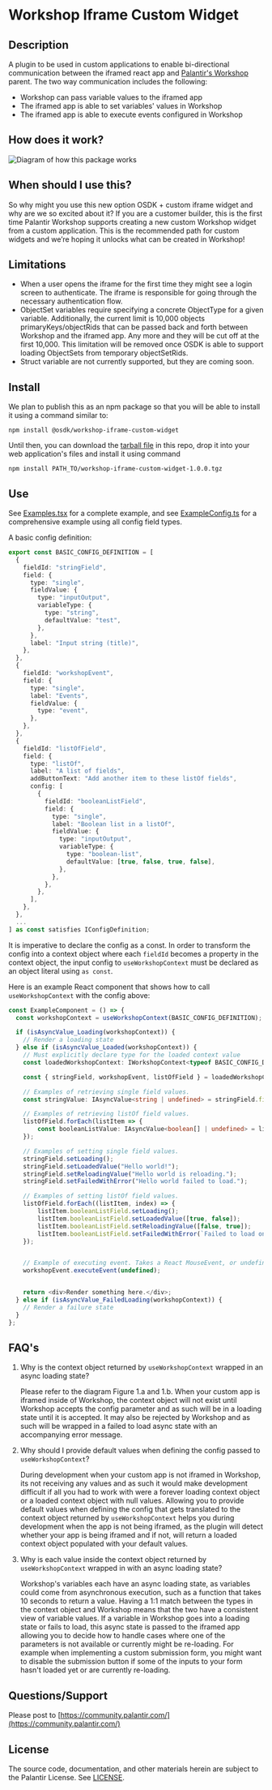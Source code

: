 # Workshop Iframe Custom Widget

## Description

A plugin to be used in custom applications to enable bi-directional communication between the iframed react app and [Palantir's Workshop](https://www.palantir.com/docs/foundry/workshop/overview/) parent. The two way communication includes the following:

- Workshop can pass variable values to the iframed app
- The iframed app is able to set variables' values in Workshop
- The iframed app is able to execute events configured in Workshop

## How does it work?

![Diagram of how this package works](./src/media/workshop-iframe-custom-widget-diagram.png)

## When should I use this?

So why might you use this new option OSDK + custom iframe widget and why are we so excited about it? If you are a customer builder, this is the first time Palantir Workshop supports creating a new custom Workshop widget from a custom application. This is the recommended path for custom widgets and we’re hoping it unlocks what can be created in Workshop!

## Limitations

- When a user opens the iframe for the first time they might see a login screen to authenticate. The iframe is responsible for going through the necessary authentication flow.
- ObjectSet variables require specifying a concrete ObjectType for a given variable. Additionally, the current limit is 10,000 objects primaryKeys/objectRids that can be passed back and forth between Workshop and the iframed app. Any more and they will be cut off at the first 10,000. This limitation will be removed once OSDK is able to support loading ObjectSets from temporary objectSetRids.
- Struct variable are not currently supported, but they are coming soon.

## Install

We plan to publish this as an npm package so that you will be able to install it using a command similar to: 

```
npm install @osdk/workshop-iframe-custom-widget
```
Until then, you can download the [tarball file](./workshop-iframe-custom-widget-1.0.0.tgz) in this repo, drop it into your web application's files and install it using command 
```
npm install PATH_TO/workshop-iframe-custom-widget-1.0.0.tgz
```

## Use

See [Examples.tsx](./src/example/Example.tsx) for a complete example, and see [ExampleConfig.ts](./src/example/ExampleConfig.ts) for a comprehensive example using all config field types.

A basic config definition:

```typescript
export const BASIC_CONFIG_DEFINITION = [
  {
    fieldId: "stringField",
    field: {
      type: "single",
      fieldValue: {
        type: "inputOutput",
        variableType: {
          type: "string",
          defaultValue: "test",
        },
      },
      label: "Input string (title)",
    },
  },
  {
    fieldId: "workshopEvent",
    field: {
      type: "single",
      label: "Events",
      fieldValue: {
        type: "event",
      },
    },
  },
  {
    fieldId: "listOfField",
    field: {
      type: "listOf",
      label: "A list of fields",
      addButtonText: "Add another item to these listOf fields",
      config: [
        {
          fieldId: "booleanListField",
          field: {
            type: "single",
            label: "Boolean list in a listOf",
            fieldValue: {
              type: "inputOutput",
              variableType: {
                type: "boolean-list",
                defaultValue: [true, false, true, false],
              },
            },
          },
        },
      ],
    },
  },
  ...
] as const satisfies IConfigDefinition;
```

It is imperative to declare the config as a const. In order to transform the config into a context object where each `fieldId` becomes a property in the context object, the input config to `useWorkshopContext` must be declared as an object literal using `as const`.

Here is an example React component that shows how to call `useWorkshopContext` with the config above:

```typescript
const ExampleComponent = () => {
  const workshopContext = useWorkshopContext(BASIC_CONFIG_DEFINITION);

  if (isAsyncValue_Loading(workshopContext)) {
    // Render a loading state
  } else if (isAsyncValue_Loaded(workshopContext)) {
    // Must explicitly declare type for the loaded context value
    const loadedWorkshopContext: IWorkshopContext<typeof BASIC_CONFIG_DEFINITION> = workshopContext.value;

    const { stringField, workshopEvent, listOfField } = loadedWorkshopContext;

    // Examples of retrieving single field values.
    const stringValue: IAsyncValue<string | undefined> = stringField.fieldValue;

    // Examples of retrieving listOf field values.
    listOfField.forEach(listItem => {
        const booleanListValue: IAsyncValue<boolean[] | undefined> = listItem.booleanListField.fieldValue;
    });

    // Examples of setting single field values.
    stringField.setLoading();
    stringField.setLoadedValue("Hello world!");
    stringField.setReloadingValue("Hello world is reloading.");
    stringField.setFailedWithError("Hello world failed to load.");

    // Examples of setting listOf field values.
    listOfField.forEach((listItem, index) => {
        listItem.booleanListField.setLoading();
        listItem.booleanListField.setLoadedValue([true, false]);
        listItem.booleanListField.setReloadingValue([false, true]);
        listItem.booleanListField.setFailedWithError(`Failed to load on listOf layer ${index}`);
    });


    // Example of executing event. Takes a React MouseEvent, or undefined if not applicable
    workshopEvent.executeEvent(undefined);


    return <div>Render something here.</div>;
  } else if (isAsyncValue_FailedLoading(workshopContext)) {
    // Render a failure state
  }
};
```

## FAQ's

1. Why is the context object returned by `useWorkshopContext` wrapped in an async loading state?

   Please refer to the diagram Figure 1.a and 1.b. When your custom app is iframed inside of Workshop, the context object will not exist until Workshop accepts the config parameter and as such will be in a loading state until it is accepted. It may also be rejected by Workshop and as such will be wrapped in a failed to load async state with an accompanying error message.

2. Why should I provide default values when defining the config passed to `useWorkshopContext`?

   During development when your custom app is not iframed in Workshop, its not receiving any values and as such it would make development difficult if all you had to work with were a forever loading context object or a loaded context object with null values. Allowing you to provide default values when defining the config that gets translated to the context object returned by `useWorkshopContext` helps you during development when the app is not being iframed, as the plugin will detect whether your app is being iframed and if not, will return a loaded context object populated with your default values.

3. Why is each value inside the context object returned by `useWorkshopContext` wrapped in with an async loading state?

   Workshop's variables each have an async loading state, as variables could come from asynchronous execution, such as a function that takes 10 seconds to return a value. Having a 1:1 match between the types in the context object and Workshop means that the two have a consistent view of variable values. If a variable in Workshop goes into a loading state or fails to load, this async state is passed to the iframed app allowing you to decide how to handle cases where one of the parameters is not available or currently might be re-loading. For example when implementing a custom submission form, you might want to disable the submission button if some of the inputs to your form hasn't loaded yet or are currently re-loading.
   
## Questions/Support

  Please post to [https://community.palantir.com/](https://community.palantir.com/)
  
## License 

The source code, documentation, and other materials herein are subject to the Palantir License. See [LICENSE](./LICENSE).

